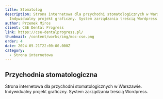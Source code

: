 ```yaml
---
title: Stomatolog
description: Strona internetowa dla przychodni stomatologicznych w Warszawie.
  Indywidualny projekt graficzny. System zarządzania treścią Wordpress.
author: Przemek Miros
client: CSE Dental Progress
link: https://cse-dentalprogress.pl/
thumbnail: /content/works/img/moc-cse.png
order: 4
date: 2024-05-21T22:00:00.000Z
category:
  - Strona internetowa
---
```

 

## Przychodnia stomatologiczna

Strona internetowa dla przychodni stomatologicznych w Warszawie. Indywidualny projekt graficzny. System zarządzania treścią Wordpress.

